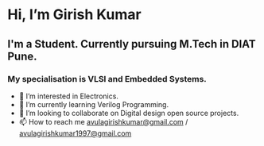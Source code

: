 # Hi, I’m Girish Kumar
## I'm a Student. Currently pursuing M.Tech in DIAT Pune.
### My specialisation is VLSI and Embedded Systems.

- 👀 I’m interested in Electronics. 
- 🌱 I’m currently learning Verilog Programming.
- 💞️ I’m looking to collaborate on Digital design open source projects.
- 📫 How to reach me avulagirishkumar@gmail.com / avulagirishkumar1997@gmail.com
